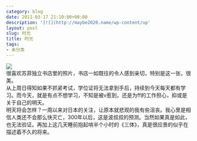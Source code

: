 ```yaml
---
category: blog
date: 2011-03-17 21:10:00+00:00
description: '[![](http://maybe2020.name/wp-content/up'
layout: post
slug: 时光
title: 时光
tags:
- 未分类
---
```


[![](http://maybe2020.name/wp-content/uploads/2011/03/time111-300x224.jpg)](http://maybe2020.name/wp-content/uploads/2011/03/time111.jpg)  
     很喜欢苏菲独立书店里的照片，书店一如既往的令人感到亲切，特别是这一张，很美。  
     从上周日得知如果不抓紧考试，学位证将无法拿到手后，持续到今天每天都有学习。而今天，就是有点不想学习，不知是被v惹到，还是为ff的工作担心，抑或是关于自己的明天。  
     明天将会怎样？一周以来对日本的关注，让原本就悲观的我有些沮丧。我心里是相信人类还不会那么快灭亡，300年以后，这是波叔叔的预测。当然如果真是如此，也无法验证。再加上这几天睡前抱起啃半个小时的《三体》，真是很应景的似乎在描述着不久的将来。
